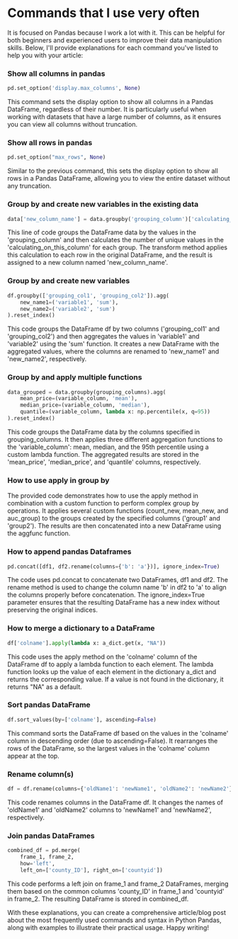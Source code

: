 # Commands that I use very often

It is focused on Pandas because I work a lot with it.
This can be helpful for both beginners and experienced users to improve their data manipulation skills. Below, I'll provide explanations for each command you've listed to help you with your article:

### Show all columns in pandas
```python
pd.set_option('display.max_columns', None)
```
This command sets the display option to show all columns in a Pandas DataFrame, regardless of their number. It is particularly useful when working with datasets that have a large number of columns, as it ensures you can view all columns without truncation.

### Show all rows in pandas
```python
pd.set_option("max_rows", None)
```
Similar to the previous command, this sets the display option to show all rows in a Pandas DataFrame, allowing you to view the entire dataset without any truncation.

### Group by and create new variables in the existing data
```python
data['new_column_name'] = data.groupby('grouping_column')['calculating_on_this_column'].transform('nunique')
```
This line of code groups the DataFrame data by the values in the 'grouping_column' and then calculates the number of unique values in the 'calculating_on_this_column' for each group. The transform method applies this calculation to each row in the original DataFrame, and the result is assigned to a new column named 'new_column_name'.

### Group by and create new variables
```python
df.groupby(['grouping_col1', 'grouping_col2']).agg(
    new_name1=('variable1', 'sum'),
    new_name2=('variable2', 'sum')
).reset_index()
```
This code groups the DataFrame df by two columns ('grouping_col1' and 'grouping_col2') and then aggregates the values in 'variable1' and 'variable2' using the 'sum' function. It creates a new DataFrame with the aggregated values, where the columns are renamed to 'new_name1' and 'new_name2', respectively.

### Group by and apply multiple functions
```python
data_grouped = data.groupby(grouping_columns).agg(
    mean_price=(variable_column, 'mean'),
    median_price=(variable_column, 'median'),
    quantile=(variable_column, lambda x: np.percentile(x, q=95))
).reset_index()
```
This code groups the DataFrame data by the columns specified in grouping_columns. It then applies three different aggregation functions to the 'variable_column': mean, median, and the 95th percentile using a custom lambda function. The aggregated results are stored in the 'mean_price', 'median_price', and 'quantile' columns, respectively.

### How to use apply in group by
The provided code demonstrates how to use the apply method in combination with a custom function to perform complex group by operations. It applies several custom functions (count_new, mean_new, and auc_group) to the groups created by the specified columns ('group1' and 'group2'). The results are then concatenated into a new DataFrame using the aggfunc function.

### How to append pandas Dataframes
```python
pd.concat([df1, df2.rename(columns={'b': 'a'})], ignore_index=True)
```
The code uses pd.concat to concatenate two DataFrames, df1 and df2. The rename method is used to change the column name 'b' in df2 to 'a' to align the columns properly before concatenation. The ignore_index=True parameter ensures that the resulting DataFrame has a new index without preserving the original indices.

### How to merge a dictionary to a DataFrame
```python
df['colname'].apply(lambda x: a_dict.get(x, "NA"))
```
This code uses the apply method on the 'colname' column of the DataFrame df to apply a lambda function to each element. The lambda function looks up the value of each element in the dictionary a_dict and returns the corresponding value. If a value is not found in the dictionary, it returns "NA" as a default.

### Sort pandas DataFrame
```python
df.sort_values(by=['colname'], ascending=False)
```
This command sorts the DataFrame df based on the values in the 'colname' column in descending order (due to ascending=False). It rearranges the rows of the DataFrame, so the largest values in the 'colname' column appear at the top.

### Rename column(s)
```python
df = df.rename(columns={'oldName1': 'newName1', 'oldName2': 'newName2'})
```
This code renames columns in the DataFrame df. It changes the names of 'oldName1' and 'oldName2' columns to 'newName1' and 'newName2', respectively.

### Join pandas DataFrames
```python
combined_df = pd.merge(
    frame_1, frame_2,
    how='left',
    left_on=['county_ID'], right_on=['countyid'])
```
This code performs a left join on frame_1 and frame_2 DataFrames, merging them based on the common columns 'county_ID' in frame_1 and 'countyid' in frame_2. The resulting DataFrame is stored in combined_df.

With these explanations, you can create a comprehensive article/blog post about the most frequently used commands and syntax in Python Pandas, along with examples to illustrate their practical usage. Happy writing!


